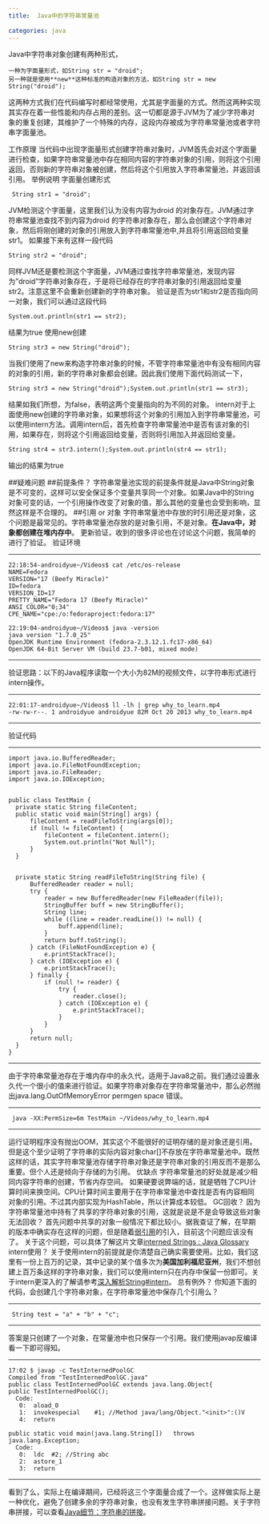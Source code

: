 ```yaml
---
title:  Java中的字符串常量池
  
categories: java  
---
```

 

Java中字符串对象创建有两种形式，
    
    一种为字面量形式，如String str = "droid";
    另一种就是使用**new**这种标准的构造对象的方法，如String str = new String("droid");
这两种方式我们在代码编写时都经常使用，尤其是字面量的方式。然而这两种实现其实存在着一些性能和内存占用的差别。这一切都是源于JVM为了减少字符串对象的重复创建，其维护了一个特殊的内存，这段内存被成为字符串常量池或者字符串字面量池。

工作原理
当代码中出现字面量形式创建字符串对象时，JVM首先会对这个字面量进行检查，如果字符串常量池中存在相同内容的字符串对象的引用，则将这个引用返回，否则新的字符串对象被创建，然后将这个引用放入字符串常量池，并返回该引用。
举例说明
字面量创建形式
     
     String str1 = "droid";

JVM检测这个字面量，这里我们认为没有内容为droid
的对象存在。JVM通过字符串常量池查找不到内容为droid
的字符串对象存在，那么会创建这个字符串对象，然后将刚创建的对象的引用放入到字符串常量池中,并且将引用返回给变量str1。
如果接下来有这样一段代码
    
    String str2 = "droid";

同样JVM还是要检测这个字面量，JVM通过查找字符串常量池，发现内容为”droid”字符串对象存在，于是将已经存在的字符串对象的引用返回给变量str2。注意这里不会重新创建新的字符串对象。
验证是否为str1和str2是否指向同一对象，我们可以通过这段代码

    System.out.println(str1 == str2);

结果为true
使用new创建

    String str3 = new String("droid");

当我们使用了new来构造字符串对象的时候，不管字符串常量池中有没有相同内容的对象的引用，新的字符串对象都会创建。因此我们使用下面代码测试一下，

    String str3 = new String("droid");System.out.println(str1 == str3);

结果如我们所想，为false，表明这两个变量指向的为不同的对象。
intern对于上面使用new创建的字符串对象，如果想将这个对象的引用加入到字符串常量池，可以使用intern方法。调用intern后，首先检查字符串常量池中是否有该对象的引用，如果存在，则将这个引用返回给变量，否则将引用加入并返回给变量。

    String str4 = str3.intern();System.out.println(str4 == str1);

输出的结果为true

##疑难问题
##前提条件？
字符串常量池实现的前提条件就是Java中String对象是不可变的，这样可以安全保证多个变量共享同一个对象。如果Java中的String对象可变的话，一个引用操作改变了对象的值，那么其他的变量也会受到影响，显然这样是不合理的。
##引用 or 对象
字符串常量池中存放的时引用还是对象，这个问题是最常见的。字符串常量池存放的是对象引用，不是对象。**在Java中，对象都创建在堆内存中**。
更新验证，收到的很多评论也在讨论这个问题，我简单的进行了验证。 验证环境

----
	22:18:54-androidyue~/Videos$ cat /etc/os-release
	NAME=Fedora
	VERSION="17 (Beefy Miracle)"
	ID=fedora
	VERSION_ID=17
	PRETTY_NAME="Fedora 17 (Beefy Miracle)"
	ANSI_COLOR="0;34"
	CPE_NAME="cpe:/o:fedoraproject:fedora:17"

	22:19:04-androidyue~/Videos$ java -version
	java version "1.7.0_25"
	OpenJDK Runtime Environment (fedora-2.3.12.1.fc17-x86_64)
	OpenJDK 64-Bit Server VM (build 23.7-b01, mixed mode)
----

验证思路：以下的Java程序读取一个大小为82M的视频文件，以字符串形式进行intern操作。

----
    22:01:17-androidyue~/Videos$ ll -lh | grep why_to_learn.mp4
    -rw-rw-r--. 1 androidyue androidyue 82M Oct 20 2013 why_to_learn.mp4
----

验证代码

----
	import java.io.BufferedReader;
	import java.io.FileNotFoundException;
	import java.io.FileReader;
	import java.io.IOException;


	public class TestMain {
	  private static String fileContent;
	  public static void main(String[] args) {
		  fileContent = readFileToString(args[0]);
		  if (null != fileContent) {
			  fileContent = fileContent.intern();
			  System.out.println("Not Null");
		  }
	  }
	  
	  
	  private static String readFileToString(String file) {
		  BufferedReader reader = null;
		  try {
			  reader = new BufferedReader(new FileReader(file));
			  StringBuffer buff = new StringBuffer();
			  String line;
			  while ((line = reader.readLine()) != null) {
				  buff.append(line);
			  }
			  return buff.toString();
		  } catch (FileNotFoundException e) {
			  e.printStackTrace();
		  } catch (IOException e) {
			  e.printStackTrace();
		  } finally {
			  if (null != reader) {
				  try {
					  reader.close();
				  } catch (IOException e) {
					  e.printStackTrace();
				  }
			  }
		  }
		  return null;
	  }
	}
----
由于字符串常量池存在于堆内存中的永久代，适用于Java8之前。我们通过设置永久代一个很小的值来进行验证。如果字符串对象存在字符串常量池中，那么必然抛出java.lang.OutOfMemoryError permgen space
错误。

----
     java -XX:PermSize=6m TestMain ~/Videos/why_to_learn.mp4
----

运行证明程序没有抛出OOM，其实这个不能很好的证明存储的是对象还是引用。
但是这个至少证明了字符串的实际内容对象char[]不存放在字符串常量池中。既然这样的话，其实字符串常量池存储字符串对象还是字符串对象的引用反而不是那么重要。但个人还是倾向于存储的为引用。
优缺点
字符串常量池的好处就是减少相同内容字符串的创建，节省内存空间。
如果硬要说弊端的话，就是牺牲了CPU计算时间来换空间。CPU计算时间主要用于在字符串常量池中查找是否有内容相同对象的引用。不过其内部实现为HashTable，所以计算成本较低。
GC回收？
因为字符串常量池中持有了共享的字符串对象的引用，这就是说是不是会导致这些对象无法回收？
首先问题中共享的对象一般情况下都比较小。据我查证了解，在早期的版本中确实存在这样的问题，但是随着[弱引用](http://droidyue.com/blog/2014/10/12/understanding-weakreference-in-java/)的引入，目前这个问题应该没有了。
关于这个问题，可以具体了解这片文章[interned Strings : Java Glossary](http://mindprod.com/jgloss/interned.html#GC)
intern使用？
关于使用intern的前提就是你清楚自己确实需要使用。比如，我们这里有一份上百万的记录，其中记录的某个值多次为**美国加利福尼亚州**，我们不想创建上百万条这样的字符串对象，我们可以使用intern只在内存中保留一份即可。关于intern更深入的了解请参考[深入解析String#intern](http://tech.meituan.com/in_depth_understanding_string_intern.html)。
总有例外？
你知道下面的代码，会创建几个字符串对象，在字符串常量池中保存几个引用么？

----
     String test = "a" + "b" + "c";
----
答案是只创建了一个对象，在常量池中也只保存一个引用。我们使用javap反编译看一下即可得知。

----

	17:02 $ javap -c TestInternedPoolGC
	Compiled from "TestInternedPoolGC.java"
	public class TestInternedPoolGC extends java.lang.Object{
	public TestInternedPoolGC();
	  Code:
	   0:  aload_0
	   1:  invokespecial    #1; //Method java/lang/Object."<init>":()V
	   4:  return

	public static void main(java.lang.String[])   throws java.lang.Exception;
	  Code:
	   0:  ldc  #2; //String abc
	   2:  astore_1
	   3:  return
----
看到了么，实际上在编译期间，已经将这三个字面量合成了一个。这样做实际上是一种优化，避免了创建多余的字符串对象，也没有发生字符串拼接问题。关于字符串拼接，可以查看[Java细节：字符串的拼接](http://droidyue.com/blog/2014/08/30/java-details-string-concatenation/)。